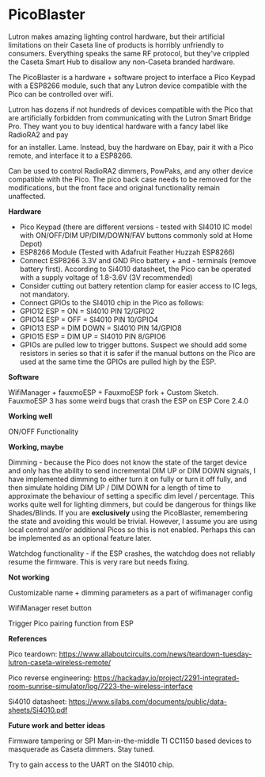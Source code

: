 # PicoBlaster
Lutron makes amazing lighting control hardware, but their artificial limitations on their Caseta line of products is horribly unfriendly to consumers. Everything speaks the same RF protocol, but they've crippled the Caseta Smart Hub to disallow any non-Caseta branded hardware.

The PicoBlaster is a hardware + software project to interface a Pico Keypad with a ESP8266 module, such that any Lutron device compatible with the Pico can be controlled over wifi.

Lutron has dozens if not hundreds of devices compatible with the Pico that are artificially forbidden from communicating with the Lutron Smart Bridge Pro. They want you to buy identical hardware with a fancy label like RadioRA2 and pay $$$$ for an installer. Lame.  Instead, buy the hardware on Ebay, pair it with a Pico remote, and interface it to a ESP8266.

Can be used to control RadioRA2 dimmers, PowPaks, and any other device compatible with the Pico. The pico back case needs to be removed for the modifications, but the front face and original functionality remain unaffected.

**Hardware**

* Pico Keypad (there are different versions - tested with SI4010 IC model with ON/OFF/DIM UP/DIM/DOWN/FAV buttons commonly sold at Home Depot)
* ESP8266 Module (Tested with Adafruit Feather Huzzah ESP8266)
* Connect ESP8266 3.3V and GND Pico battery + and - terminals (remove battery first). According to Si4010 datasheet, the Pico can be operated with a supply voltage of 1.8-3.6V (3V recommended)
* Consider cutting out battery retention clamp for easier access to IC legs, not mandatory.
* Connect GPIOs to the SI4010 chip in the Pico as follows:
* GPIO12 ESP = ON = SI4010 PIN 12/GPIO2
* GPIO14 ESP = OFF = SI4010 PIN 10/GPIO4
* GPIO13 ESP = DIM DOWN = SI4010 PIN 14/GPIO8
* GPIO15 ESP = DIM UP = SI4010 PIN 8/GPIO6
* GPIOs are pulled low to trigger buttons. Suspect we should add some resistors in series so that it is safer if the manual buttons on the Pico are used at the same time the GPIOs are pulled high by the ESP. 

**Software**

WifiManager + fauxmoESP + FauxmoESP fork + Custom Sketch. FauxmoESP 3 has some weird bugs that crash the ESP on ESP Core 2.4.0

**Working well**

ON/OFF Functionality

**Working, maybe**

Dimming - because the Pico does not know the state of the target device and only has the ability to send incremental DIM UP or DIM DOWN signals, I have implemented dimming to either turn it on fully or turn it off fully, and then simulate holding DIM UP / DIM DOWN for a length of time to approximate the behaviour of setting a specific dim level / percentage. This works quite well for lighting dimmers, but could be dangerous for things like Shades/Blinds. If you are **exclusively** using the PicoBlaster, remembering the state and avoiding this would be trivial. However, I assume you are using local control and/or additional Picos so this is not enabled. Perhaps this can be implemented as an optional feature later.

Watchdog functionality - if the ESP crashes, the watchdog does not reliably resume the firmware. This is very rare but needs fixing.

**Not working**

Customizable name + dimming parameters as a part of wifimanager config

WifiManager reset button

Trigger Pico pairing function from ESP

**References**

Pico teardown: https://www.allaboutcircuits.com/news/teardown-tuesday-lutron-caseta-wireless-remote/

Pico reverse engineering: https://hackaday.io/project/2291-integrated-room-sunrise-simulator/log/7223-the-wireless-interface

Si4010 datasheet: https://www.silabs.com/documents/public/data-sheets/Si4010.pdf

**Future work and better ideas**

Firmware tampering or SPI Man-in-the-middle TI CC1150 based devices to masquerade as Caseta dimmers. Stay tuned.

Try to gain access to the UART on the SI4010 chip.
